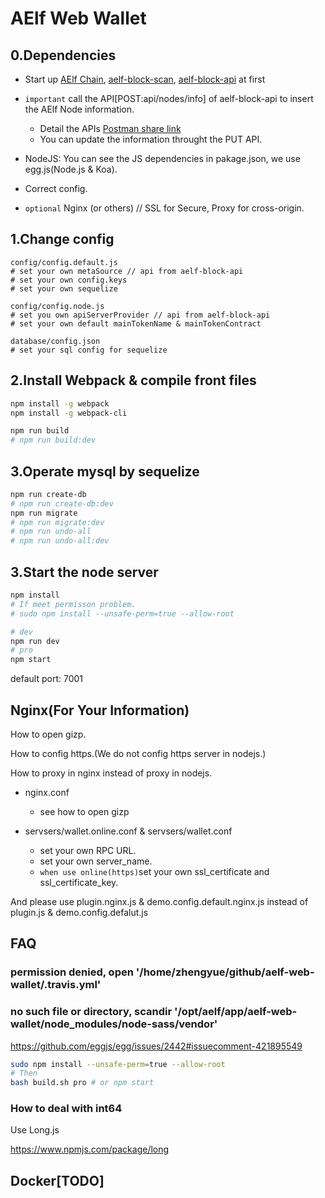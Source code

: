 # AElf Web Wallet

## 0.Dependencies

- Start up
[AElf Chain](https://github.com/AElfProject/AElf),
[aelf-block-scan](https://github.com/AElfProject/aelf-block-scan),
[aelf-block-api](https://github.com/AElfProject/aelf-block-api)
at first

- `important` call the API[POST:api/nodes/info] of aelf-block-api to insert the AElf Node information.
  - Detail the APIs [Postman share link](https://www.getpostman.com/collections/6332e0fab94cdacc9c35)
  - You can update the information throught the PUT API.

- NodeJS: You can see the JS dependencies in pakage.json, we use egg.js(Node.js & Koa).

- Correct config.

- `optional` Nginx (or others) // SSL for Secure, Proxy for cross-origin.

## 1.Change config

```shell
config/config.default.js
# set your own metaSource // api from aelf-block-api
# set your own config.keys
# set your own sequelize

config/config.node.js
# set you own apiServerProvider // api from aelf-block-api
# set your own default mainTokenName & mainTokenContract

database/config.json
# set your sql config for sequelize
```

## 2.Install Webpack & compile front files

```bash
npm install -g webpack
npm install -g webpack-cli

npm run build
# npm run build:dev
```

## 3.Operate mysql by sequelize

```bash
npm run create-db
# npm run create-db:dev
npm run migrate
# npm run migrate:dev
# npm run undo-all
# npm run undo-all:dev
```

## 3.Start the node server

```bash
npm install
# If meet permisson problem.
# sudo npm install --unsafe-perm=true --allow-root

# dev
npm run dev
# pro
npm start
```

default port: 7001

## Nginx(For Your Information)

How to open gizp.

How to config https.(We do not config https server in nodejs.)

How to proxy in nginx instead of proxy in nodejs.

- nginx.conf
  - see how to open gizp

- servsers/wallet.online.conf & servsers/wallet.conf
  - set your own RPC URL.
  - set your own server_name.
  - `when use online(https)`set your own ssl_certificate and ssl_certificate_key.

And please use plugin.nginx.js & demo.config.default.nginx.js instead of plugin.js & demo.config.defalut.js

## FAQ

### permission denied, open '/home/zhengyue/github/aelf-web-wallet/.travis.yml'

### no such file or directory, scandir '/opt/aelf/app/aelf-web-wallet/node_modules/node-sass/vendor'

https://github.com/eggjs/egg/issues/2442#issuecomment-421895549

```bash
sudo npm install --unsafe-perm=true --allow-root
# Then
bash build.sh pro # or npm start
```

### How to deal with int64

Use Long.js

https://www.npmjs.com/package/long

## Docker[TODO]
